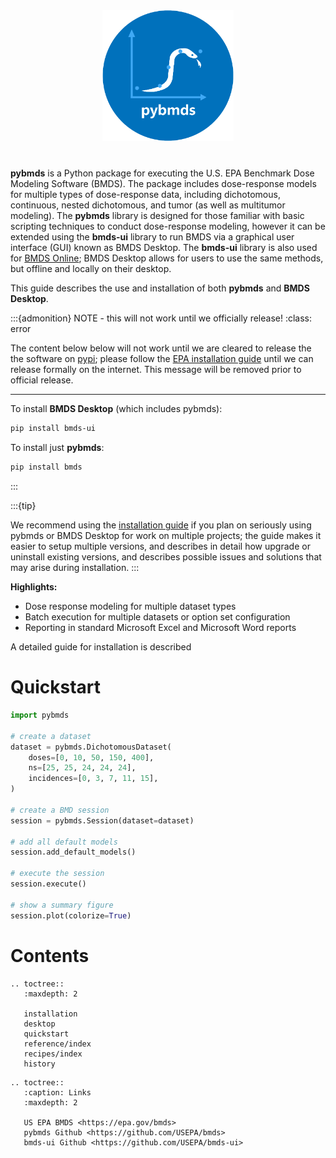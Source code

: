 <p align="center" style="margin-top: 40px; margin-bottom: 40px;">
  <img src="_static/img/pybmds.png" width="210px">
</p>

**pybmds** is a Python package for executing the U.S. EPA Benchmark Dose Modeling Software (BMDS). The package includes dose-response models for multiple types of dose-response data, including dichotomous, continuous, nested dichotomous, and tumor (as well as multitumor modeling). The **pybmds** library is designed for those familiar with basic scripting techniques to conduct dose-response modeling, however it can be extended using the **bmds-ui** library to run BMDS via a graphical user interface (GUI) known as BMDS Desktop. The **bmds-ui** library is also used for [BMDS Online](https://bmdsonline.epa.gov); BMDS Desktop allows for users to use the same methods, but offline and locally on their desktop.

This guide describes the use and installation of both **pybmds** and **BMDS Desktop**.

:::{admonition} NOTE - this will not work until we officially release!
:class: error

The content below below will not work until we are cleared to release the the software on [pypi](https://pypi.org/); please follow the [EPA installation guide](./installation.md#internal-epa) until we can release formally on the internet.  This message will be removed prior to official release.

---

To install **BMDS Desktop** (which includes pybmds):

```bash
pip install bmds-ui
```

To install just **pybmds**:

```bash
pip install bmds
```
:::

:::{tip}

We recommend using the [installation guide](./installation.md) if you plan on seriously using pybmds or BMDS Desktop for work on multiple projects; the guide makes it easier to setup multiple versions, and describes in detail how upgrade or uninstall existing versions, and describes possible issues and solutions that may arise during installation.
:::

**Highlights:**

* Dose response modeling for multiple dataset types
* Batch execution for multiple datasets or option set configuration
* Reporting in standard Microsoft Excel and Microsoft Word reports

A detailed guide for installation is described

# Quickstart

```python
import pybmds

# create a dataset
dataset = pybmds.DichotomousDataset(
    doses=[0, 10, 50, 150, 400],
    ns=[25, 25, 24, 24, 24],
    incidences=[0, 3, 7, 11, 15],
)

# create a BMD session
session = pybmds.Session(dataset=dataset)

# add all default models
session.add_default_models()

# execute the session
session.execute()

# show a summary figure
session.plot(colorize=True)
```


# Contents

```{eval-rst}
.. toctree::
   :maxdepth: 2

   installation
   desktop
   quickstart
   reference/index
   recipes/index
   history
```

```{eval-rst}
.. toctree::
   :caption: Links
   :maxdepth: 2

   US EPA BMDS <https://epa.gov/bmds>
   pybmds Github <https://github.com/USEPA/bmds>
   bmds-ui Github <https://github.com/USEPA/bmds-ui>
```
